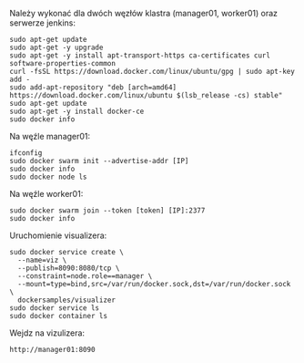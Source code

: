 Należy wykonać dla dwóch węzłów klastra (manager01, worker01) oraz serwerze jenkins:
```
sudo apt-get update
sudo apt-get -y upgrade
sudo apt-get -y install apt-transport-https ca-certificates curl software-properties-common
curl -fsSL https://download.docker.com/linux/ubuntu/gpg | sudo apt-key add -
sudo add-apt-repository "deb [arch=amd64] https://download.docker.com/linux/ubuntu $(lsb_release -cs) stable"
sudo apt-get update
sudo apt-get -y install docker-ce
sudo docker info
```
Na węźle manager01:
```
ifconfig
sudo docker swarm init --advertise-addr [IP]
sudo docker info
sudo docker node ls
```
Na węźle worker01:
```
sudo docker swarm join --token [token] [IP]:2377
sudo docker info
```
Uruchomienie visualizera:
```
sudo docker service create \
  --name=viz \
  --publish=8090:8080/tcp \
  --constraint=node.role==manager \
  --mount=type=bind,src=/var/run/docker.sock,dst=/var/run/docker.sock \
  dockersamples/visualizer
sudo docker service ls
sudo docker container ls
```
Wejdz na vizulizera:
```
http://manager01:8090
```
